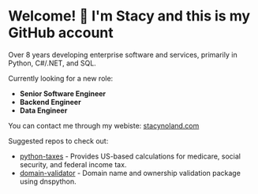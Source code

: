 # Welcome! 👋 I'm Stacy and this is my GitHub account 

Over 8 years developing enterprise software and services, primarily in Python, C#/.NET, and SQL.

Currently looking for a new role:
- **Senior Software Engineer**
- **Backend Engineer**
- **Data Engineer**

You can contact me through my webiste: [stacynoland.com](https://stacynoland.com)

Suggested repos to check out:
- [python-taxes](https://github.com/stacynoland/python-taxes) - Provides US-based calculations for medicare, social security, and federal income tax.
- [domain-validator](https://github.com/stacynoland/domain-validator) - Domain name and ownership validation package using dnspython.

<!--
**stacynoland/stacynoland** is a ✨ _special_ ✨ repository because its `README.md` (this file) appears on your GitHub profile.

Here are some ideas to get you started:

- 🔭 I’m currently working on ...
- 🌱 I’m currently learning ...
- 👯 I’m looking to collaborate on ...
- 🤔 I’m looking for help with ...
- 💬 Ask me about ...
- 📫 How to reach me: ...
- 😄 Pronouns: ...
- ⚡ Fun fact: ...
-->

